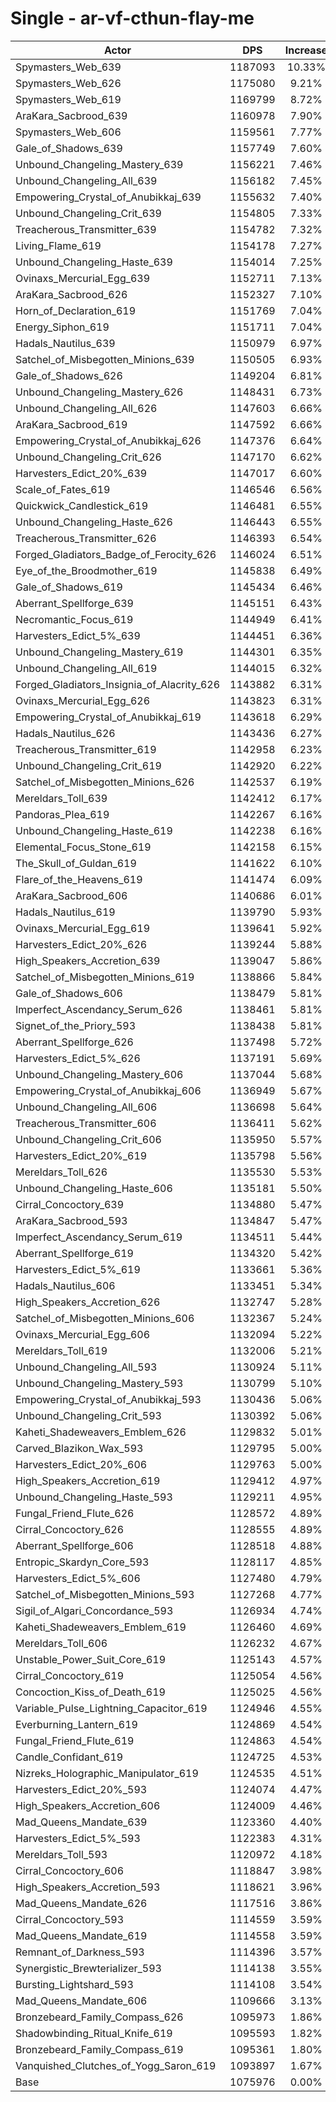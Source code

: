# Single - ar-vf-cthun-flay-me
| Actor | DPS | Increase |
|---|:---:|:---:|
|Spymasters_Web_639|1187093|10.33%|
|Spymasters_Web_626|1175080|9.21%|
|Spymasters_Web_619|1169799|8.72%|
|AraKara_Sacbrood_639|1160978|7.90%|
|Spymasters_Web_606|1159561|7.77%|
|Gale_of_Shadows_639|1157749|7.60%|
|Unbound_Changeling_Mastery_639|1156221|7.46%|
|Unbound_Changeling_All_639|1156182|7.45%|
|Empowering_Crystal_of_Anubikkaj_639|1155632|7.40%|
|Unbound_Changeling_Crit_639|1154805|7.33%|
|Treacherous_Transmitter_639|1154782|7.32%|
|Living_Flame_619|1154178|7.27%|
|Unbound_Changeling_Haste_639|1154014|7.25%|
|Ovinaxs_Mercurial_Egg_639|1152711|7.13%|
|AraKara_Sacbrood_626|1152327|7.10%|
|Horn_of_Declaration_619|1151769|7.04%|
|Energy_Siphon_619|1151711|7.04%|
|Hadals_Nautilus_639|1150979|6.97%|
|Satchel_of_Misbegotten_Minions_639|1150505|6.93%|
|Gale_of_Shadows_626|1149204|6.81%|
|Unbound_Changeling_Mastery_626|1148431|6.73%|
|Unbound_Changeling_All_626|1147603|6.66%|
|AraKara_Sacbrood_619|1147592|6.66%|
|Empowering_Crystal_of_Anubikkaj_626|1147376|6.64%|
|Unbound_Changeling_Crit_626|1147170|6.62%|
|Harvesters_Edict_20%_639|1147017|6.60%|
|Scale_of_Fates_619|1146546|6.56%|
|Quickwick_Candlestick_619|1146481|6.55%|
|Unbound_Changeling_Haste_626|1146443|6.55%|
|Treacherous_Transmitter_626|1146393|6.54%|
|Forged_Gladiators_Badge_of_Ferocity_626|1146024|6.51%|
|Eye_of_the_Broodmother_619|1145838|6.49%|
|Gale_of_Shadows_619|1145434|6.46%|
|Aberrant_Spellforge_639|1145151|6.43%|
|Necromantic_Focus_619|1144949|6.41%|
|Harvesters_Edict_5%_639|1144451|6.36%|
|Unbound_Changeling_Mastery_619|1144301|6.35%|
|Unbound_Changeling_All_619|1144015|6.32%|
|Forged_Gladiators_Insignia_of_Alacrity_626|1143882|6.31%|
|Ovinaxs_Mercurial_Egg_626|1143823|6.31%|
|Empowering_Crystal_of_Anubikkaj_619|1143618|6.29%|
|Hadals_Nautilus_626|1143436|6.27%|
|Treacherous_Transmitter_619|1142958|6.23%|
|Unbound_Changeling_Crit_619|1142920|6.22%|
|Satchel_of_Misbegotten_Minions_626|1142537|6.19%|
|Mereldars_Toll_639|1142412|6.17%|
|Pandoras_Plea_619|1142267|6.16%|
|Unbound_Changeling_Haste_619|1142238|6.16%|
|Elemental_Focus_Stone_619|1142158|6.15%|
|The_Skull_of_Guldan_619|1141622|6.10%|
|Flare_of_the_Heavens_619|1141474|6.09%|
|AraKara_Sacbrood_606|1140686|6.01%|
|Hadals_Nautilus_619|1139790|5.93%|
|Ovinaxs_Mercurial_Egg_619|1139641|5.92%|
|Harvesters_Edict_20%_626|1139244|5.88%|
|High_Speakers_Accretion_639|1139047|5.86%|
|Satchel_of_Misbegotten_Minions_619|1138866|5.84%|
|Gale_of_Shadows_606|1138479|5.81%|
|Imperfect_Ascendancy_Serum_626|1138461|5.81%|
|Signet_of_the_Priory_593|1138438|5.81%|
|Aberrant_Spellforge_626|1137498|5.72%|
|Harvesters_Edict_5%_626|1137191|5.69%|
|Unbound_Changeling_Mastery_606|1137044|5.68%|
|Empowering_Crystal_of_Anubikkaj_606|1136949|5.67%|
|Unbound_Changeling_All_606|1136698|5.64%|
|Treacherous_Transmitter_606|1136411|5.62%|
|Unbound_Changeling_Crit_606|1135950|5.57%|
|Harvesters_Edict_20%_619|1135798|5.56%|
|Mereldars_Toll_626|1135530|5.53%|
|Unbound_Changeling_Haste_606|1135181|5.50%|
|Cirral_Concoctory_639|1134880|5.47%|
|AraKara_Sacbrood_593|1134847|5.47%|
|Imperfect_Ascendancy_Serum_619|1134511|5.44%|
|Aberrant_Spellforge_619|1134320|5.42%|
|Harvesters_Edict_5%_619|1133661|5.36%|
|Hadals_Nautilus_606|1133451|5.34%|
|High_Speakers_Accretion_626|1132747|5.28%|
|Satchel_of_Misbegotten_Minions_606|1132367|5.24%|
|Ovinaxs_Mercurial_Egg_606|1132094|5.22%|
|Mereldars_Toll_619|1132006|5.21%|
|Unbound_Changeling_All_593|1130924|5.11%|
|Unbound_Changeling_Mastery_593|1130799|5.10%|
|Empowering_Crystal_of_Anubikkaj_593|1130436|5.06%|
|Unbound_Changeling_Crit_593|1130392|5.06%|
|Kaheti_Shadeweavers_Emblem_626|1129832|5.01%|
|Carved_Blazikon_Wax_593|1129795|5.00%|
|Harvesters_Edict_20%_606|1129763|5.00%|
|High_Speakers_Accretion_619|1129412|4.97%|
|Unbound_Changeling_Haste_593|1129211|4.95%|
|Fungal_Friend_Flute_626|1128572|4.89%|
|Cirral_Concoctory_626|1128555|4.89%|
|Aberrant_Spellforge_606|1128518|4.88%|
|Entropic_Skardyn_Core_593|1128117|4.85%|
|Harvesters_Edict_5%_606|1127480|4.79%|
|Satchel_of_Misbegotten_Minions_593|1127268|4.77%|
|Sigil_of_Algari_Concordance_593|1126934|4.74%|
|Kaheti_Shadeweavers_Emblem_619|1126460|4.69%|
|Mereldars_Toll_606|1126232|4.67%|
|Unstable_Power_Suit_Core_619|1125143|4.57%|
|Cirral_Concoctory_619|1125054|4.56%|
|Concoction_Kiss_of_Death_619|1125025|4.56%|
|Variable_Pulse_Lightning_Capacitor_619|1124946|4.55%|
|Everburning_Lantern_619|1124869|4.54%|
|Fungal_Friend_Flute_619|1124863|4.54%|
|Candle_Confidant_619|1124725|4.53%|
|Nizreks_Holographic_Manipulator_619|1124535|4.51%|
|Harvesters_Edict_20%_593|1124074|4.47%|
|High_Speakers_Accretion_606|1124009|4.46%|
|Mad_Queens_Mandate_639|1123360|4.40%|
|Harvesters_Edict_5%_593|1122383|4.31%|
|Mereldars_Toll_593|1120972|4.18%|
|Cirral_Concoctory_606|1118847|3.98%|
|High_Speakers_Accretion_593|1118621|3.96%|
|Mad_Queens_Mandate_626|1117516|3.86%|
|Cirral_Concoctory_593|1114559|3.59%|
|Mad_Queens_Mandate_619|1114558|3.59%|
|Remnant_of_Darkness_593|1114396|3.57%|
|Synergistic_Brewterializer_593|1114138|3.55%|
|Bursting_Lightshard_593|1114108|3.54%|
|Mad_Queens_Mandate_606|1109666|3.13%|
|Bronzebeard_Family_Compass_626|1095973|1.86%|
|Shadowbinding_Ritual_Knife_619|1095593|1.82%|
|Bronzebeard_Family_Compass_619|1095361|1.80%|
|Vanquished_Clutches_of_Yogg_Saron_619|1093897|1.67%|
|Base|1075976|0.00%|
